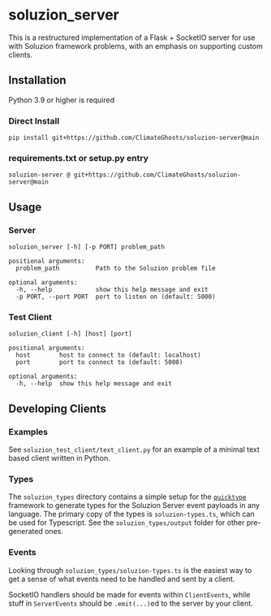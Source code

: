 # soluzion_server

This is a restructured implementation of a Flask + SocketIO server for use with Soluzion framework problems, with an
emphasis on supporting custom clients.

## Installation

Python 3.9 or higher is required

### Direct Install

```shell
pip install git+https://github.com/ClimateGhosts/soluzion-server@main
```

### requirements.txt or setup.py entry

```
soluzion-server @ git+https://github.com/ClimateGhosts/soluzion-server@main
```

## Usage

### Server

```
soluzion_server [-h] [-p PORT] problem_path

positional arguments:
  problem_path          Path to the Soluzion problem file

optional arguments:
  -h, --help            show this help message and exit
  -p PORT, --port PORT  port to listen on (default: 5000)
```

### Test Client

```
soluzion_client [-h] [host] [port]

positional arguments:
  host        host to connect to (default: localhost)
  port        port to connect to (default: 5000)

optional arguments:
  -h, --help  show this help message and exit
```

## Developing Clients

### Examples

See `soluzion_test_client/text_client.py` for an example of a minimal text based client written in Python.

### Types

The `soluzion_types` directory contains a simple setup for
the [`quicktype`](https://github.com/glideapps/quicktype#readme) framework to generate types for the Soluzion Server
event payloads in any language. The primary copy of the types is `soluzion-types.ts`, which can be used for
Typescript. See the `soluzion_types/output` folder for other pre-generated ones.

### Events

Looking through `soluzion_types/soluzion-types.ts` is the easiest way to get a sense of what events need to be handled
and sent by a client.

SocketIO handlers should be made for events within `ClientEvents`, while stuff in `ServerEvents` should be `.emit(...)`ed to
the server by your client.
